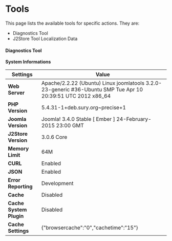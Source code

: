 # Tools

This page lists the available tools for specific actions. They are:

* Diagnostics Tool
* J2Store Tool Localization Data

#### Diagnostics Tool
**System Informations**

| Settings | Value |
| -- | -- |
| **Web Server** | Apache/2.2.22 (Ubuntu) Linux joomlatools 3.2.0-23-generic #36-Ubuntu SMP Tue Apr 10 20:39:51 UTC 2012 x86_64  |
| **PHP Version** | 5.4.31-1+deb.sury.org~precise+1  |
| **Joomla Version** | Joomla! 3.4.0 Stable [ Ember ] 24-February-2015 23:00 GMT |
| **J2Store Version** | 3.0.6 Core  |
| **Memory Limit** | 64M |
| **CURL** | Enabled |
| **JSON** | Enabled |
| **Error Reporting** | Development |
| **Cache** | Disabled |
| **Cache System Plugin** | Disabled |
| **Cache Settings** | {"browsercache":"0","cachetime":"15"}  |

